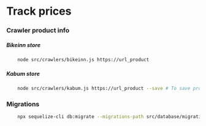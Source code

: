# Track prices

### Crawler product info

##### Bikeinn store

```bash
    node src/crawlers/bikeinn.js https://url_product 
```

##### Kabum store

```bash
    node src/crawlers/kabum.js https://url_product --save # To save product on database
```


### Migrations

```bash                                                                         
    npx sequelize-cli db:migrate --migrations-path src/database/migrations/ --config src/database/config/config.json
``` 
